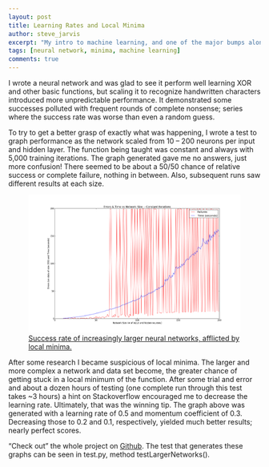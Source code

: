 ```yaml
---
layout: post
title: Learning Rates and Local Minima
author: steve_jarvis
excerpt: "My intro to machine learning, and one of the major bumps along the way."
tags: [neural network, minima, machine learning]
comments: true
---
```


I wrote a neural network and was glad to see it perform well learning XOR and other basic functions, but scaling it to recognize handwritten characters introduced more unpredictable performance. It demonstrated some successes polluted with frequent rounds of complete nonsense; series where the success rate was worse than even a random guess.

To try to get a better grasp of exactly what was happening, I wrote a test to graph performance as the network scaled from 10 – 200 neurons per input and hidden layer. The function being taught was constant and always with 5,000 training iterations. The graph generated gave me no answers, just more confusion! There seemed to be about a 50/50 chance of relative success or complete failure, nothing in between. Also, subsequent runs saw different results at each size.

<figure>
    <a href="../images/200_5k_iterations.png"><img src="../images/200_5k_iterations.png"></a>
    <figcaption><a href="success rate over time" title="success rate over time">
    Success rate of increasingly larger neural networks, afflicted by local minima.</a></figcaption>
</figure>

After some research I became suspicious of local minima. The larger and more complex a network and data set become, the greater chance of getting stuck in a local minimum of the function. After some trial and error and about a dozen hours of testing (one complete run through this test takes ~3 hours) a hint on Stackoverflow encouraged me to decrease the learning rate. Ultimately, that was the winning tip. The graph above was generated with a learning rate of 0.5 and momentum coefficient of 0.3. Decreasing those to 0.2 and 0.1, respectively, yielded much better results; nearly perfect scores.

“Check out” the whole project on <a href="https://github.com/stevejarvis/neural-network" target="_blank">Github</a>. The test that generates these graphs can be seen in test.py, method testLargerNetworks().